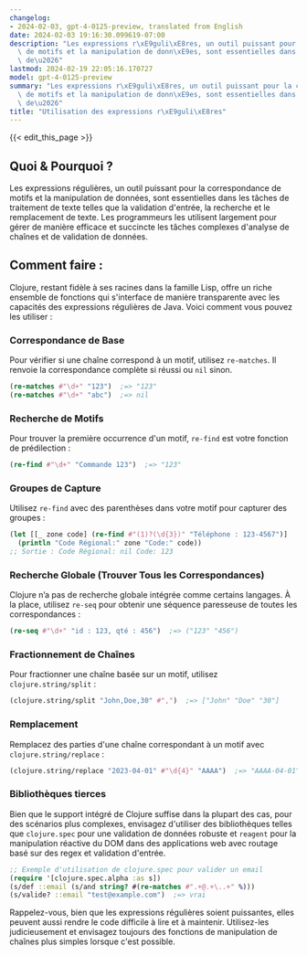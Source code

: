 ```yaml
---
changelog:
- 2024-02-03, gpt-4-0125-preview, translated from English
date: 2024-02-03 19:16:30.099619-07:00
description: "Les expressions r\xE9guli\xE8res, un outil puissant pour la correspondance\
  \ de motifs et la manipulation de donn\xE9es, sont essentielles dans les t\xE2ches\
  \ de\u2026"
lastmod: 2024-02-19 22:05:16.170727
model: gpt-4-0125-preview
summary: "Les expressions r\xE9guli\xE8res, un outil puissant pour la correspondance\
  \ de motifs et la manipulation de donn\xE9es, sont essentielles dans les t\xE2ches\
  \ de\u2026"
title: "Utilisation des expressions r\xE9guli\xE8res"
---
```


{{< edit_this_page >}}

## Quoi & Pourquoi ?
Les expressions régulières, un outil puissant pour la correspondance de motifs et la manipulation de données, sont essentielles dans les tâches de traitement de texte telles que la validation d'entrée, la recherche et le remplacement de texte. Les programmeurs les utilisent largement pour gérer de manière efficace et succincte les tâches complexes d'analyse de chaînes et de validation de données.

## Comment faire :
Clojure, restant fidèle à ses racines dans la famille Lisp, offre un riche ensemble de fonctions qui s'interface de manière transparente avec les capacités des expressions régulières de Java. Voici comment vous pouvez les utiliser :

### Correspondance de Base
Pour vérifier si une chaîne correspond à un motif, utilisez `re-matches`. Il renvoie la correspondance complète si réussi ou `nil` sinon.

```clojure
(re-matches #"\d+" "123")  ;=> "123"
(re-matches #"\d+" "abc")  ;=> nil
```

### Recherche de Motifs
Pour trouver la première occurrence d'un motif, `re-find` est votre fonction de prédilection :

```clojure
(re-find #"\d+" "Commande 123")  ;=> "123"
```

### Groupes de Capture
Utilisez `re-find` avec des parenthèses dans votre motif pour capturer des groupes :

```clojure
(let [[_ zone code] (re-find #"(1)?(\d{3})" "Téléphone : 123-4567")]
  (println "Code Régional:" zone "Code:" code))
;; Sortie : Code Régional: nil Code: 123
```

### Recherche Globale (Trouver Tous les Correspondances)
Clojure n’a pas de recherche globale intégrée comme certains langages. À la place, utilisez `re-seq` pour obtenir une séquence paresseuse de toutes les correspondances :

```clojure
(re-seq #"\d+" "id : 123, qté : 456")  ;=> ("123" "456")
```

### Fractionnement de Chaînes
Pour fractionner une chaîne basée sur un motif, utilisez `clojure.string/split` :

```clojure
(clojure.string/split "John,Doe,30" #",")  ;=> ["John" "Doe" "30"]
```

### Remplacement
Remplacez des parties d'une chaîne correspondant à un motif avec `clojure.string/replace` :

```clojure
(clojure.string/replace "2023-04-01" #"\d{4}" "AAAA")  ;=> "AAAA-04-01"
```

### Bibliothèques tierces
Bien que le support intégré de Clojure suffise dans la plupart des cas, pour des scénarios plus complexes, envisagez d'utiliser des bibliothèques telles que `clojure.spec` pour une validation de données robuste et `reagent` pour la manipulation réactive du DOM dans des applications web avec routage basé sur des regex et validation d'entrée.

```clojure
;; Exemple d'utilisation de clojure.spec pour valider un email
(require '[clojure.spec.alpha :as s])
(s/def ::email (s/and string? #(re-matches #".+@.+\..+" %)))
(s/valide? ::email "test@example.com")  ;=> vrai
```

Rappelez-vous, bien que les expressions régulières soient puissantes, elles peuvent aussi rendre le code difficile à lire et à maintenir. Utilisez-les judicieusement et envisagez toujours des fonctions de manipulation de chaînes plus simples lorsque c'est possible.
